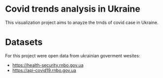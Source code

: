 # Covid trends analysis in Ukraine

This visualization project aims to anayze the trnds of covid case in Ukraine.

# Datasets

For this project were open data from ukrainian goverment wesites: 

- https://health-security.rnbo.gov.ua
- https://api-covid19.rnbo.gov.ua
